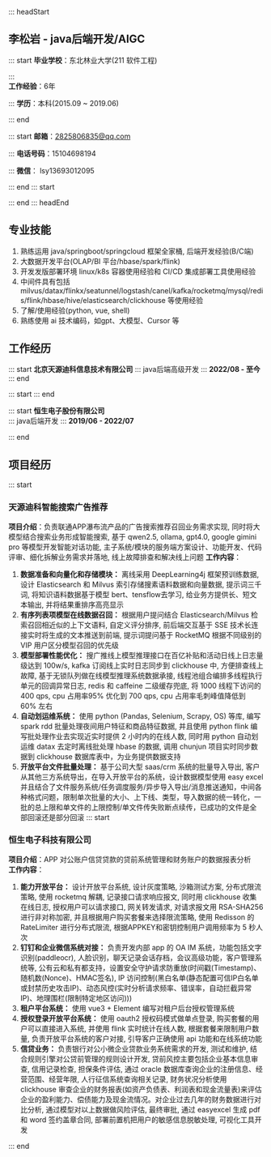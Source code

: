 ::: headStart
## 李松岩 - java后端开发/AIGC
::: start
**毕业学校**：东北林业大学(211 软件工程)

:::  
**工作经验**：6年

:::
**学历**：本科(2015.09 ~ 2019.06)

::: end

::: start
**邮箱**：2825806835@qq.com

:::
**电话号码**：15104698194

:::
**微信**： lsy13693012095

::: end
::: start


::: end
::: headEnd
## 专业技能
1. 熟练运用 java/springboot/springcloud 框架全家桶, 后端开发经验(B/C端)
1. 大数据开发平台(OLAP/BI 平台/hbase/spark/flink)
1. 开发发版部署环境 linux/k8s 容器使用经验和 CI/CD 集成部署工具使用经验
1. 中间件具有包括 milvus/datax/flinkx/seatunnel/logstash/canel/kafka/rocketmq/mysql/redis/flink/hbase/hive/elasticsearch/clickhouse 等使用经验
1. 了解/使用经验(python, vue, shell)
2. 熟练使用 ai 技术编码，如gpt、大模型、Cursor 等

## 工作经历
::: start
**北京天源迪科信息技术有限公司**
:::
java后端高级开发
:::
**2022/08 - 至今**
::: end

::: start
::: end

::: start
**恒生电子股份有限公司**   
:::
java后端开发
:::
**2019/06 - 2022/07**

::: end

## 项目经历
::: start
### 天源迪科智能搜索广告推荐
**项目介绍**：负责联通APP瀑布流产品的广告搜索推荐召回业务需求实现, 同时将大模型结合搜索业务形成智能搜索, 基于 qwen2.5, ollama, gpt4.0, google gimini pro 等模型开发智能对话功能, 主子系统/模块的服务端方案设计、功能开发、代码评审、细化拆解业务需求并落地, 线上故障排查和解决线上问题
**工作内容**：
1. **数据准备和向量化和存储模块：** 离线采用 DeepLearning4j 框架预训练数据, 设计 Elasticsearch 和 Milvus 索引存储搜素语料数据和向量数据, 提示词三千词, 将知识语料数据基于模型 bert、tensflow去学习, 给业务方提供长、短文本输出, 并将结果重排序高亮显示
2. **有序列表项模型在线数据召回：** 根据用户提问结合 Elasticsearch/Milvus 检索召回相近似的上下文语料, 自定义评分排序, 前后端交互基于 SSE 技术长连接实时将生成的文本推送到前端, 提示词提问基于 RocketMQ 根据不同级别的 VIP 用户区分模型召回的优先级
3. **模型部署性能优化：** 搜广推线上模型推理接口在百亿补贴和活动日线上日志量级达到 100w/s, kafka 订阅线上实时日志同步到 clickhouse 中, 方便排查线上故障, 基于无锁队列做在线模型推理系统数据承接, 线程池组合编排多线程执行单元的回调异常日志, redis 和 caffeine 二级缓存兜底,  将 1000 线程下访问的 400 qps, cpu 占用率95% 优化到 700 qps, cpu 占用率毛刺峰值降低到 60% 左右
4. **自动划运维系统：** 使用 python (Pandas, Selenium, Scrapy, OS) 等库, 编写 spark rdd 批量处理夜间用户特征和商品特征数据, 并且使用 python flink 编写批处理作业去实现近实时提供 2 小时内的在线人数, 同时用 python 自动划运维 datax 去定时离线批处理 hbase 的数据, 调用 chunjun 项目实时同步数据到 clickhouse 数据库表中，为业务提供数据支持
5. **开放平台文件批量处理：** 基于公司大型 saas/crm 系统的批量导入导出, 客户从其他三方系统导出，在导入开放平台的系统，设计数据模型使用 easy excel 并且结合了文件服务系统/任务调度服务/异步导入导出/消息推送通知，中间各种格式问题，限制单次批量的大小、上下线、类型，导入数据的统一转化，一批的总上限和单文件的上限控制/单文件传失败断点续传，已成功的文件是全部回滚还是部分回滚
   ::: start
### 恒生电子科技有限公司
**项目介绍**：APP 对公账户信贷贷款的贷前系统管理和财务账户的数据报表分析  
**工作内容**：
1. **能力开放平台：** 设计开放平台系统, 设计灰度策略, 沙箱测试方案, 分布式限流策略, 使用 rocketmq 解耦, 记录接口请求响应报文, 同时用 clickhouse 收集在线日志, 授权用户可以请求接口, 网关转发请求, 对请求报文用 RSA-SHA256 进行非对称加密, 并且根据用户购买套餐来选择限流策略, 使用 Redisson 的 RateLimiter 进行分布式限流, 根据APPKEY和密钥控制用户调用频率为 5 秒人次
2. **钉钉和企业微信系统对接：** 负责开发内部 app 的 OA IM 系统，功能包括文字识别(paddleocr), 人脸识别，聊天记录会话存档，会议高级功能，客户管理系统等, 公有云和私有都支持，设置安全守护请求防重放(时间戳(Timestamp)、随机数(Nonce)、HMAC签名), IP 访问控制(黑白名单(静态配置可信IP白名单或封禁历史攻击IP)、动态风控(实时分析请求频率、错误率，自动拦截异常IP)、地理围栏(限制特定地区访问)))
2. **租户平台系统：** 使用 vue3 + Element 编写对租户后台授权管理系统
3. **授权登录开放平台系统：** 使用 oauth2 授权码模式做单点登录, 购买套餐的用户可以直接进入系统, 并使用 flink 实时统计在线人数, 根据套餐来限制用户数量, 负责开放平台系统的客户对接, 引导客户正确使用 api 功能和在线系统功能
4. **信贷业务：** 负责银行对公小微企业贷款业务系统需求的开发, 测试和维护, 结合规则引擎对公贷前管理的规则设计开发, 贷前风控主要包括企业基本信息审查, 信用记录检查, 担保条件评估, 通过 oracle 数据库查询企业的注册信息、经营范围、经营年限, 人行征信系统查询相关记录, 财务状况分析使用 clickhouse 审查企业的财务报表(如资产负债表、利润表和现金流量表)来评估企业的盈利能力、偿债能力及现金流情况。对企业过去几年的财务数据进行对比分析, 通过模型对以上数据做风险评估, 最终审批, 通过 easyexcel 生成 pdf 和 word 签约盖章合同, 部署前置机把用户的敏感信息脱敏处理, 可视化工具开发

::: end
